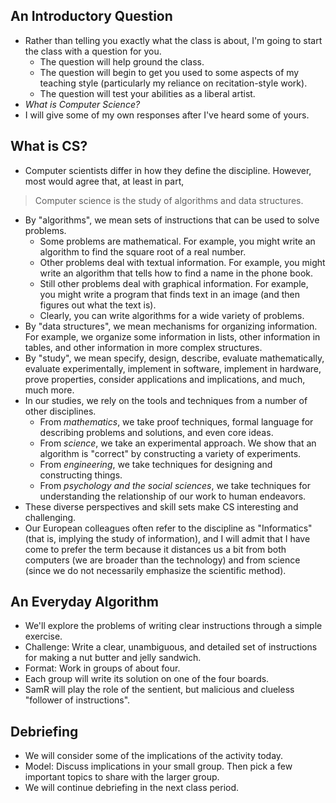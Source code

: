 An Introductory Question
------------------------

* Rather than telling you exactly what the class is about,
  I'm going to start the class with a question for you.
    * The question will help ground the class. 
    * The question will begin to get you used to some aspects of my 
      teaching style (particularly my
      reliance on recitation-style work).
    * The question will test your abilities as a liberal artist.
* *What is Computer Science?*
* I will give some of my own responses after I've heard some of yours.

What is CS?
-----------

* Computer scientists differ in how they define the discipline.
  However, most would agree that, at least in part,
> Computer science is the study of algorithms and data structures.
* By "algorithms", we mean sets of instructions that can be used
  to solve problems.  
    * Some problems are mathematical.  For example, you
      might write an algorithm to find the square root of a real number.
    * Other problems deal with textual information.  For example, you might
      write an algorithm that tells how to find a name in the phone book.
    * Still other problems deal with graphical information.  For example,
      you might write a program that finds text in an image (and then
      figures out what the text is).
    * Clearly, you can write algorithms for a wide variety of problems.
* By "data structures", we mean mechanisms for organizing information.
  For example, we organize some information in lists, other information
  in tables, and other information in more complex structures.
* By "study", we mean specify, design, describe, evaluate
  mathematically, evaluate experimentally, implement in software, implement
  in hardware, prove properties, consider applications and implications,
  and much, much more.
* In our studies, we rely on the tools and techniques from a number of
  other disciplines.  
    * From *mathematics*, we take proof techniques, formal language 
      for describing problems and solutions, and even core ideas.  
    * From *science*, we take an experimental approach.  We show that
      an algorithm is "correct" by constructing a variety of experiments.
    * From *engineering*, we take techniques for designing and 
      constructing things.  
    * From *psychology and the social sciences*, we take techniques 
      for understanding the relationship of our work to human endeavors.
* These diverse perspectives and skill sets make CS interesting and 
  challenging.
* Our European colleagues often refer to the discipline as "Informatics"
  (that is, implying the study of information), and I will admit that I have 
  come to prefer the term because it distances us a bit from both computers
  (we are broader than the technology) and from science (since we do not
  necessarily emphasize the scientific method).

An Everyday Algorithm
---------------------

* We'll explore the problems of writing clear instructions through a
  simple exercise.
* Challenge: Write a clear, unambiguous, and detailed set of instructions
  for making a nut butter and jelly sandwich.
* Format: Work in groups of about four. 
* Each group will write its solution on one of the four boards.
* SamR will play the role of the sentient, but malicious and clueless
  "follower of instructions".

Debriefing
----------

* We will consider some of the implications of the activity today.
* Model: Discuss implications in your small group.  Then pick a few
  important topics to share with the larger group.
* We will continue debriefing in the next class period.
